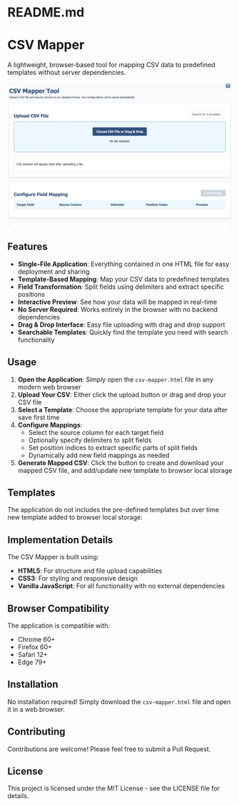 # README.md

# CSV Mapper

A lightweight, browser-based tool for mapping CSV data to predefined templates without server dependencies.

![CSV Mapper Screenshot](./screenshots/csv-mapper-screenshot.png)

## Features

- **Single-File Application**: Everything contained in one HTML file for easy deployment and sharing
- **Template-Based Mapping**: Map your CSV data to predefined templates
- **Field Transformation**: Split fields using delimiters and extract specific positions
- **Interactive Preview**: See how your data will be mapped in real-time
- **No Server Required**: Works entirely in the browser with no backend dependencies
- **Drag & Drop Interface**: Easy file uploading with drag and drop support
- **Searchable Templates**: Quickly find the template you need with search functionality

## Usage

1. **Open the Application**: Simply open the `csv-mapper.html` file in any modern web browser
2. **Upload Your CSV**: Either click the upload button or drag and drop your CSV file
3. **Select a Template**: Choose the appropriate template for your data after save first time
4. **Configure Mappings**:
   - Select the source column for each target field
   - Optionally specify delimiters to split fields
   - Set position indices to extract specific parts of split fields
   - Dynamically add new field mappings as needed
5. **Generate Mapped CSV**: Click the button to create and download your mapped CSV file, and add/update new template to browser local storage

## Templates

The application do not includes the pre-defined templates but over time new template added to browser local storage:

## Implementation Details

The CSV Mapper is built using:

- **HTML5**: For structure and file upload capabilities
- **CSS3**: For styling and responsive design
- **Vanilla JavaScript**: For all functionality with no external dependencies

## Browser Compatibility

The application is compatible with:
- Chrome 60+
- Firefox 60+
- Safari 12+
- Edge 79+

## Installation

No installation required! Simply download the `csv-mapper.html` file and open it in a web browser.

## Contributing

Contributions are welcome! Please feel free to submit a Pull Request.

## License

This project is licensed under the MIT License - see the LICENSE file for details.